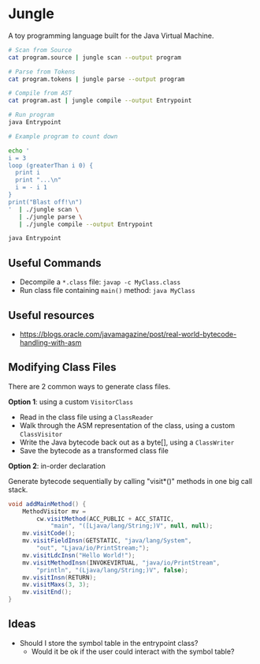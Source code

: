 Jungle
======

A toy programming language built for the Java Virtual Machine.

```bash
# Scan from Source
cat program.source | jungle scan --output program

# Parse from Tokens
cat program.tokens | jungle parse --output program

# Compile from AST
cat program.ast | jungle compile --output Entrypoint

# Run program
java Entrypoint
```

```bash
# Example program to count down

echo '
i = 3
loop (greaterThan i 0) {
  print i
  print "...\n"
  i = - i 1
}
print("Blast off!\n")
'  | ./jungle scan \
   | ./jungle parse \
   | ./jungle compile --output Entrypoint

java Entrypoint
```

## Useful Commands

- Decompile a `*.class` file: `javap -c MyClass.class`
- Run class file containing `main()` method: `java MyClass`

## Useful resources

- https://blogs.oracle.com/javamagazine/post/real-world-bytecode-handling-with-asm

## Modifying Class Files

There are 2 common ways to generate class files.

**Option 1**: using a custom `VisitorClass`

- Read in the class file using a `ClassReader`
- Walk through the ASM representation of the class, using a custom `ClassVisitor`
- Write the Java bytecode back out as a byte[], using a `ClassWriter`
- Save the bytecode as a transformed class file

**Option 2**: in-order declaration

Generate bytecode sequentially by calling "visit*()" methods in one big call stack.

```java
void addMainMethod() {
    MethodVisitor mv = 
        cw.visitMethod(ACC_PUBLIC + ACC_STATIC, 
            "main", "([Ljava/lang/String;)V", null, null);
    mv.visitCode();
    mv.visitFieldInsn(GETSTATIC, "java/lang/System", 
        "out", "Ljava/io/PrintStream;");
    mv.visitLdcInsn("Hello World!");
    mv.visitMethodInsn(INVOKEVIRTUAL, "java/io/PrintStream", 
        "println", "(Ljava/lang/String;)V", false);
    mv.visitInsn(RETURN);
    mv.visitMaxs(3, 3);
    mv.visitEnd();
}
```

## Ideas

- Should I store the symbol table in the entrypoint class?
    - Would it be ok if the user could interact with the symbol table?
